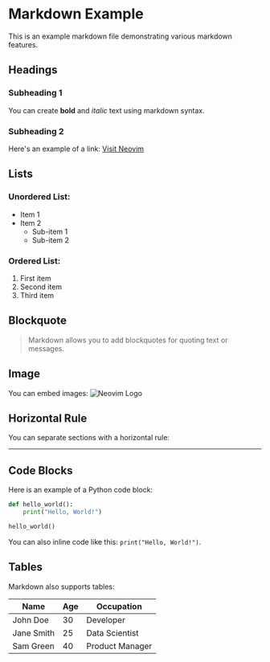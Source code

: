 # Markdown Example

This is an example markdown file demonstrating various markdown features.

## Headings

### Subheading 1

You can create **bold** and *italic* text using markdown syntax.

### Subheading 2

Here's an example of a link: [Visit Neovim](https://neovim.io)

## Lists

### Unordered List:
- Item 1
- Item 2
    - Sub-item 1
    - Sub-item 2

### Ordered List:
1. First item
2. Second item
3. Third item

## Blockquote

> Markdown allows you to add blockquotes for quoting text or messages.

## Image

You can embed images:
![Neovim Logo](https://neovim.io/images/logo.svg)

## Horizontal Rule

You can separate sections with a horizontal rule:

---

## Code Blocks

Here is an example of a Python code block:

```python
def hello_world():
    print("Hello, World!")

hello_world()
```

You can also inline code like this: `print("Hello, World!")`.

## Tables

Markdown also supports tables:

| Name       | Age | Occupation      |
|------------|-----|-----------------|
| John Doe   | 30  | Developer       |
| Jane Smith | 25  | Data Scientist  |
| Sam Green  | 40  | Product Manager |
